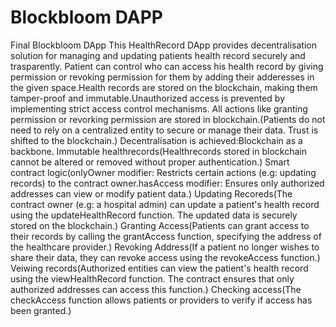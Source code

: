 # Blockbloom DAPP
Final Blockbloom DApp
This HealthRecord DApp provides decentralisation solution for managing and updating patients health record securely and trasparently. 
Patient can control who can access his health record by giving permission or revoking permission for them by adding their adderesses in the given space.Health records are stored on the blockchain, making them tamper-proof and immutable.Unauthorized access is prevented by implementing strict access control mechanisms.
All actions like granting permission or revorking permission are stored in blockchain.(Patients do not need to rely on a centralized entity to secure or manage their data. Trust is shifted to the blockchain.)
Decentralisation is achieved:Blockchain as a backbone.
Immutable healthrecords(Healthrecords stored in blockchain cannot be altered or removed without proper authentication.)
Smart contract logic(onlyOwner modifier: Restricts certain actions (e.g: updating records) to the contract owner.hasAccess modifier: Ensures only authorized addresses can view or modify patient data.)
Updating Recoreds(The contract owner (e.g: a hospital admin) can update a patient's health record using the updateHealthRecord function. The updated data is securely stored on the blockchain.)
Granting Access(Patients can grant access to their records by calling the grantAccess function, specifying the address of the healthcare provider.)
Revoking Address(If a patient no longer wishes to share their data, they can revoke access using the revokeAccess function.)
Veiwing records(Authorized entities can view the patient's health record using the viewHealthRecord function. The contract ensures that only authorized addresses can access this function.)
Checking access(The checkAccess function allows patients or providers to verify if access has been granted.)

